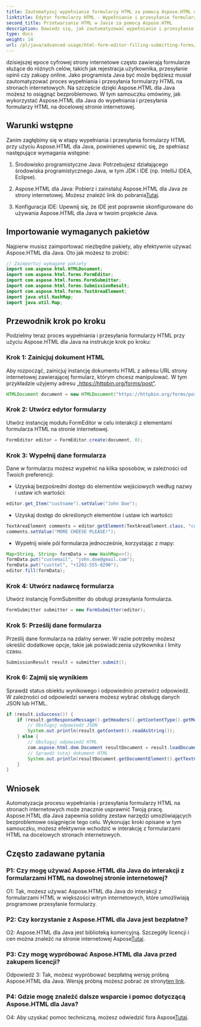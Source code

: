 ```yaml
---
title: Zautomatyzuj wypełnianie formularzy HTML za pomocą Aspose.HTML dla Java
linktitle: Edytor formularzy HTML - Wypełnianie i przesyłanie formularzy
second_title: Przetwarzanie HTML w Javie za pomocą Aspose.HTML
description: Dowiedz się, jak zautomatyzować wypełnianie i przesyłanie formularzy HTML za pomocą Aspose.HTML dla Java. Uprość interakcję w Internecie dzięki temu samouczkowi.
type: docs
weight: 14
url: /pl/java/advanced-usage/html-form-editor-filling-submitting-forms/
---
```

dzisiejszej epoce cyfrowej strony internetowe często zawierają formularze służące do różnych celów, takich jak rejestracja użytkownika, przesyłanie opinii czy zakupy online. Jako programista Java być może będziesz musiał zautomatyzować proces wypełniania i przesyłania formularzy HTML na stronach internetowych. Na szczęście dzięki Aspose.HTML dla Java możesz to osiągnąć bezproblemowo. W tym samouczku omówimy, jak wykorzystać Aspose.HTML dla Java do wypełniania i przesyłania formularzy HTML na docelowej stronie internetowej.

## Warunki wstępne

Zanim zagłębimy się w etapy wypełniania i przesyłania formularzy HTML przy użyciu Aspose.HTML dla Java, powinieneś upewnić się, że spełniasz następujące wymagania wstępne:

1. Środowisko programistyczne Java: Potrzebujesz działającego środowiska programistycznego Java, w tym JDK i IDE (np. IntelliJ IDEA, Eclipse).

2.  Aspose.HTML dla Java: Pobierz i zainstaluj Aspose.HTML dla Java ze strony internetowej. Możesz znaleźć link do pobrania[Tutaj](https://releases.aspose.com/html/java/).

3. Konfiguracja IDE: Upewnij się, że IDE jest poprawnie skonfigurowane do używania Aspose.HTML dla Java w twoim projekcie Java.

## Importowanie wymaganych pakietów

Najpierw musisz zaimportować niezbędne pakiety, aby efektywnie używać Aspose.HTML dla Java. Oto jak możesz to zrobić:

```java
// Zaimportuj wymagane pakiety
import com.aspose.html.HTMLDocument;
import com.aspose.html.forms.FormEditor;
import com.aspose.html.forms.FormSubmitter;
import com.aspose.html.forms.SubmissionResult;
import com.aspose.html.forms.TextAreaElement;
import java.util.HashMap;
import java.util.Map;
```

## Przewodnik krok po kroku

Podzielmy teraz proces wypełniania i przesyłania formularzy HTML przy użyciu Aspose.HTML dla Java na instrukcje krok po kroku:

### Krok 1: Zainicjuj dokument HTML

Aby rozpocząć, zainicjuj instancję dokumentu HTML z adresu URL strony internetowej zawierającej formularz, którym chcesz manipulować. W tym przykładzie użyjemy adresu „https://httpbin.org/forms/post”.

```java
HTMLDocument document = new HTMLDocument("https://httpbin.org/forms/post”);
```

### Krok 2: Utwórz edytor formularzy

Utwórz instancję modułu FormEditor w celu interakcji z elementami formularza HTML na stronie internetowej.

```java
FormEditor editor = FormEditor.create(document, 0);
```

### Krok 3: Wypełnij dane formularza

Dane w formularzu możesz wypełnić na kilka sposobów, w zależności od Twoich preferencji:

- Uzyskaj bezpośredni dostęp do elementów wejściowych według nazwy i ustaw ich wartości:

```java
editor.get_Item("custname").setValue("John Doe");
```

- Uzyskaj dostęp do określonych elementów i ustaw ich wartości:

```java
TextAreaElement comments = editor.getElement(TextAreaElement.class, "comments");
comments.setValue("MORE CHEESE PLEASE!");
```

- Wypełnij wiele pól formularza jednocześnie, korzystając z mapy:

```java
Map<String, String> formData = new HashMap<>();
formData.put("custemail", "john.doe@gmail.com");
formData.put("custtel", "+1202-555-0290");
editor.fill(formData);
```

### Krok 4: Utwórz nadawcę formularza

Utwórz instancję FormSubmitter do obsługi przesyłania formularza.

```java
FormSubmitter submitter = new FormSubmitter(editor);
```

### Krok 5: Prześlij dane formularza

Prześlij dane formularza na zdalny serwer. W razie potrzeby możesz określić dodatkowe opcje, takie jak poświadczenia użytkownika i limity czasu.

```java
SubmissionResult result = submitter.submit();
```

### Krok 6: Zajmij się wynikiem

Sprawdź status obiektu wynikowego i odpowiednio przetwórz odpowiedź. W zależności od odpowiedzi serwera możesz wybrać obsługę danych JSON lub HTML.

```java
if (result.isSuccess()) {
    if (result.getResponseMessage().getHeaders().getContentType().getMediaType().equals("application/json")) {
        // Obsługuj odpowiedź JSON
        System.out.println(result.getContent().readAsString());
    } else {
        // Obsługuj odpowiedź HTML
        com.aspose.html.dom.Document resultDocument = result.loadDocument();
        // Sprawdź tutaj dokument HTML
        System.out.println(resultDocument.getDocumentElement().getTextContent());
    }
}
```

## Wniosek

Automatyzacja procesu wypełniania i przesyłania formularzy HTML na stronach internetowych może znacznie usprawnić Twoją pracę. Aspose.HTML dla Java zapewnia solidny zestaw narzędzi umożliwiających bezproblemowe osiągnięcie tego celu. Wykonując kroki opisane w tym samouczku, możesz efektywnie wchodzić w interakcję z formularzami HTML na docelowych stronach internetowych.

## Często zadawane pytania

### P1: Czy mogę używać Aspose.HTML dla Java do interakcji z formularzami HTML na dowolnej stronie internetowej?

O1: Tak, możesz używać Aspose.HTML dla Java do interakcji z formularzami HTML w większości witryn internetowych, które umożliwiają programowe przesyłanie formularzy.

### P2: Czy korzystanie z Aspose.HTML dla Java jest bezpłatne?

 O2: Aspose.HTML dla Java jest biblioteką komercyjną. Szczegóły licencji i cen można znaleźć na stronie internetowej Aspose[Tutaj](https://purchase.aspose.com/buy).

### P3: Czy mogę wypróbować Aspose.HTML dla Java przed zakupem licencji?

 Odpowiedź 3: Tak, możesz wypróbować bezpłatną wersję próbną Aspose.HTML dla Java. Wersję próbną możesz pobrać ze strony[ten link](https://releases.aspose.com/).

### P4: Gdzie mogę znaleźć dalsze wsparcie i pomoc dotyczącą Aspose.HTML dla Java?

 O4: Aby uzyskać pomoc techniczną, możesz odwiedzić fora Aspose[Tutaj](https://forum.aspose.com/).